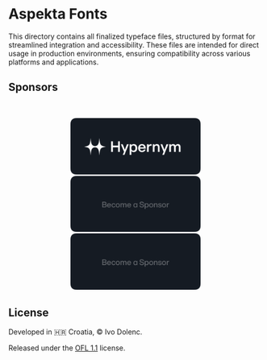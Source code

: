 # Aspekta Fonts

This directory contains all finalized typeface files, structured by format for streamlined integration and accessibility. These files are intended for direct usage in production environments, ensuring compatibility across various platforms and applications.

## Sponsors

<br>

<p align="center">
  <a title="Hypernym Studio" href="https://github.com/hypernym-studio">
    <picture>
      <source media="(prefers-color-scheme: dark)" width="258" srcset="../../media/hypernym-logo:dark.svg">
      <source media="(prefers-color-scheme: light)" width="258" srcset="../../media/hypernym-logo:light.svg">
      <img alt="Hypernym Studio" width="258" src="../../media/hypernym-logo:dark.svg">
    </picture>
  </a>
  <picture>
    <source media="(prefers-color-scheme: dark)" width="258" srcset="../../media/sponsor-logo:dark.svg">
    <source media="(prefers-color-scheme: light)" width="258" srcset="../../media/sponsor-logo:light.svg">
    <img alt="Become a Sponsor" width="258" src="../../media/sponsor-logo:dark.svg">
  </picture>
  <picture>
    <source media="(prefers-color-scheme: dark)" width="258" srcset="../../media/sponsor-logo:dark.svg">
    <source media="(prefers-color-scheme: light)" width="258" srcset="../../media/sponsor-logo:light.svg">
    <img alt="Become a Sponsor" width="258" src="../../media/sponsor-logo:dark.svg">
  </picture>
</p>

## License

Developed in 🇭🇷 Croatia, © Ivo Dolenc.

Released under the [OFL 1.1](LICENSE.txt) license.
